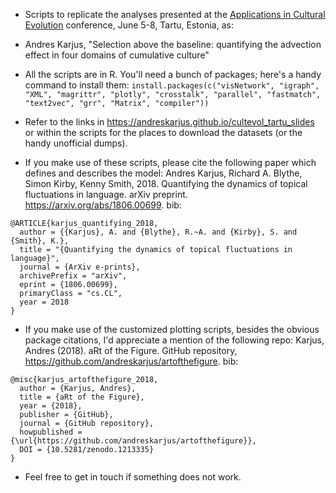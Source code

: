 
- Scripts to replicate the analyses presented at the [Applications in Cultural Evolution](https://cultevol.ut.ee/) conference, June 5-8, Tartu, Estonia, as:
- Andres Karjus, "Selection above the baseline: quantifying the advection effect in four domains of cumulative culture"
- All the scripts are in R. You'll need a bunch of packages; here's a handy command to install them: 
`install.packages(c("visNetwork", "igraph", "XML", "magrittr", "plotly", "crosstalk", "parallel", "fastmatch", "text2vec", "grr", "Matrix", "compiler"))`
- Refer to the links in https://andreskarjus.github.io/cultevol_tartu_slides or within the scripts for the places to download the datasets (or the handy unofficial dumps).

- If you make use of these scripts, please cite the following paper which defines and describes the model: Andres Karjus, Richard A. Blythe, Simon Kirby, Kenny Smith, 2018. Quantifying the dynamics of topical fluctuations in language. arXiv preprint. https://arxiv.org/abs/1806.00699. bib: 
```
@ARTICLE{karjus_quantifying_2018,
  author = {{Karjus}, A. and {Blythe}, R.~A. and {Kirby}, S. and {Smith}, K.},
  title = "{Quantifying the dynamics of topical fluctuations in language}",
  journal = {ArXiv e-prints},
  archivePrefix = "arXiv",
  eprint = {1806.00699},
  primaryClass = "cs.CL",
  year = 2018
}
```

- If you make use of the customized plotting scripts, besides the obvious package citations, I'd appreciate a mention of the following repo: Karjus, Andres (2018). aRt of the Figure. GitHub repository, https://github.com/andreskarjus/artofthefigure. bib:
```
@misc{karjus_artofthefigure_2018, 
  author = {Karjus, Andres}, 
  title = {aRt of the Figure}, 
  year = {2018}, 
  publisher = {GitHub}, 
  journal = {GitHub repository}, 
  howpublished = {\url{https://github.com/andreskarjus/artofthefigure}},
  DOI = {10.5281/zenodo.1213335}
} 
```

- Feel free to get in touch if something does not work.
